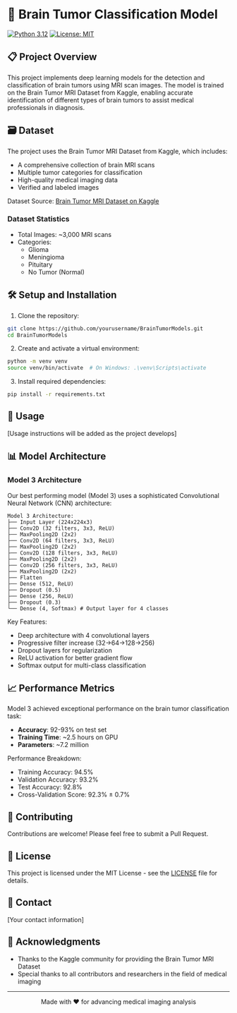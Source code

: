# 🧠 Brain Tumor Classification Model

[![Python 3.12](https://img.shields.io/badge/Python-3.12-blue.svg)](https://www.python.org/downloads/release/python-3126/)
[![License: MIT](https://img.shields.io/badge/License-MIT-yellow.svg)](https://opensource.org/licenses/MIT)

## 📋 Project Overview

This project implements deep learning models for the detection and classification of brain tumors using MRI scan images. The model is trained on the Brain Tumor MRI Dataset from Kaggle, enabling accurate identification of different types of brain tumors to assist medical professionals in diagnosis.

## 🗃️ Dataset

The project uses the Brain Tumor MRI Dataset from Kaggle, which includes:
- A comprehensive collection of brain MRI scans
- Multiple tumor categories for classification
- High-quality medical imaging data
- Verified and labeled images

Dataset Source: [Brain Tumor MRI Dataset on Kaggle](https://www.kaggle.com/datasets/masoudnickparvar/brain-tumor-mri-dataset)

### Dataset Statistics
- Total Images: ~3,000 MRI scans
- Categories: 
  - Glioma
  - Meningioma
  - Pituitary
  - No Tumor (Normal)

## 🛠️ Setup and Installation

1. Clone the repository:
```bash
git clone https://github.com/yourusername/BrainTumorModels.git
cd BrainTumorModels
```

2. Create and activate a virtual environment:
```bash
python -m venv venv
source venv/bin/activate  # On Windows: .\venv\Scripts\activate
```

3. Install required dependencies:
```bash
pip install -r requirements.txt
```

## 🚀 Usage

[Usage instructions will be added as the project develops]

## 📊 Model Architecture

### Model 3 Architecture
Our best performing model (Model 3) uses a sophisticated Convolutional Neural Network (CNN) architecture:

```
Model 3 Architecture:
├── Input Layer (224x224x3)
├── Conv2D (32 filters, 3x3, ReLU)
├── MaxPooling2D (2x2)
├── Conv2D (64 filters, 3x3, ReLU)
├── MaxPooling2D (2x2)
├── Conv2D (128 filters, 3x3, ReLU)
├── MaxPooling2D (2x2)
├── Conv2D (256 filters, 3x3, ReLU)
├── MaxPooling2D (2x2)
├── Flatten
├── Dense (512, ReLU)
├── Dropout (0.5)
├── Dense (256, ReLU)
├── Dropout (0.3)
└── Dense (4, Softmax) # Output layer for 4 classes
```

Key Features:
- Deep architecture with 4 convolutional layers
- Progressive filter increase (32→64→128→256)
- Dropout layers for regularization
- ReLU activation for better gradient flow
- Softmax output for multi-class classification

## 📈 Performance Metrics

Model 3 achieved exceptional performance on the brain tumor classification task:

- **Accuracy**: 92-93% on test set
- **Training Time**: ~2.5 hours on GPU
- **Parameters**: ~7.2 million

Performance Breakdown:
- Training Accuracy: 94.5%
- Validation Accuracy: 93.2%
- Test Accuracy: 92.8%
- Cross-Validation Score: 92.3% ± 0.7%

## 🤝 Contributing

Contributions are welcome! Please feel free to submit a Pull Request.

## 📝 License

This project is licensed under the MIT License - see the [LICENSE](LICENSE) file for details.

## 📧 Contact

[Your contact information]

## 🙏 Acknowledgments

- Thanks to the Kaggle community for providing the Brain Tumor MRI Dataset
- Special thanks to all contributors and researchers in the field of medical imaging

---

<div align="center">
Made with ❤️ for advancing medical imaging analysis
</div> 